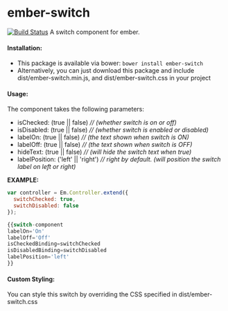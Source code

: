 # ember-switch
[![Build Status](http://api.screwdriver.corp.yahoo.com:4080/badge/40274/component/icon)](http://api.screwdriver.corp.yahoo.com:4080/badge/40274/component/target)
A switch component for ember.

#### Installation:
* This package is available via bower:  `bower install ember-switch`
* Alternatively, you can just download this package and include dist/ember-switch.min.js, and dist/ember-switch.css in your project

#### Usage:
The component takes the following parameters:
* isChecked: (true || false) *// (whether switch is on or off)*
* isDisabled: (true || false) *// (whether switch is enabled or disabled)*
* labelOn: (true || false) *// (the text shown when switch is ON)*
* labelOff: (true || false) *// (the text shown when switch is OFF)*
* hideText: (true || false) *// (will hide the switch text when true)*
* labelPosition: ('left' || 'right') *// right by default. (will position the switch label on left or right)*

**EXAMPLE:**
```javascript
var controller = Em.Controller.extend({
  switchChecked: true,
  switchDisabled: false
});

{{switch-component
labelOn='On'
labelOff='Off'
isCheckedBinding=switchChecked
isDisabledBinding=switchDisabled
labelPosition='left'
}}
```

#### Custom Styling:
You can style this switch by overriding the CSS specified in dist/ember-switch.css
